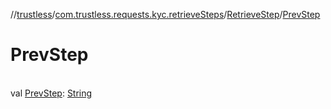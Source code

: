 //[trustless](../../../index.md)/[com.trustless.requests.kyc.retrieveSteps](../index.md)/[RetrieveStep](index.md)/[PrevStep](-prev-step.md)

# PrevStep

\
val [PrevStep](-prev-step.md): [String](https://kotlinlang.org/api/latest/jvm/stdlib/kotlin/-string/index.html)
